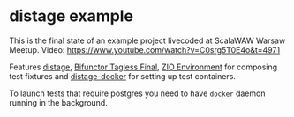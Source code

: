 # distage example

This is the final state of an example project livecoded at ScalaWAW Warsaw Meetup. Video: https://www.youtube.com/watch?v=C0srg5T0E4o&t=4971

Features [distage](https://izumi.7mind.io/latest/release/doc/distage/),
[Bifunctor Tagless Final](https://github.com/7mind/izumi/blob/v0.10.0-M5/fundamentals/fundamentals-bio/src/main/scala/izumi/functional/bio/package.scala),
[ZIO Environment](https://zio.dev) for composing test fixtures and [distage-docker](https://github.com/7mind/distage-sample/blob/sample/src/test/scala/sample/PostgresDockerModule.scala) for setting up test containers.

To launch tests that require postgres you need to have `docker` daemon running in the background.
